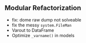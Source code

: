 ## Modular Refactorization
 - fix: dome raw dump not solveable
 - fix the messy `system.FileMan`
 - Varout to DataFrame
 - Optimize `_varname()` in models
